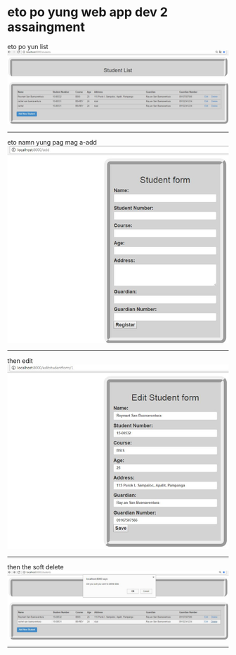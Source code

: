 # eto po yung web app dev 2 assaingment
 
 eto po yun list
 ![alt tag](screenshots/4.JPG)
 
 
 -------------------------------------------------------------------------------------------
 eto namn yung pag mag a-add
 ![alt tag](screenshots/3.JPG)
 
 
 -------------------------------------------------------------------------------------------
 then edit
 ![alt tag](screenshots/2.JPG)
 
 
 -------------------------------------------------------------------------------------------
 then the soft delete
 ![alt tag](screenshots/1.JPG)
 
 
 -------------------------------------------------------------------------------------------
    
